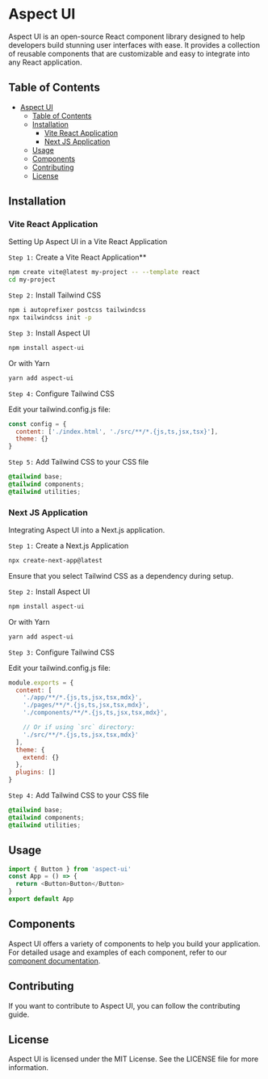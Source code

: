 # Aspect UI

Aspect UI is an open-source React component library designed to help developers
build stunning user interfaces with ease. It provides a collection of reusable
components that are customizable and easy to integrate into any React
application.

<!-- ![Aspect UI](https://your-image-link-here.com) -->

## Table of Contents

- [Aspect UI](#aspect-ui)
  - [Table of Contents](#table-of-contents)
  - [Installation](#installation)
    - [Vite React Application](#vite-react-application)
    - [Next JS Application](#next-js-application)
  - [Usage](#usage)
  - [Components](#components)
  - [Contributing](#contributing)
  - [License](#license)

## Installation

### Vite React Application

Setting Up Aspect UI in a Vite React Application

`Step 1:` Create a Vite React Application\*\*

```bash
npm create vite@latest my-project -- --template react
cd my-project
```

`Step 2:` Install Tailwind CSS

```bash
npm i autoprefixer postcss tailwindcss
npx tailwindcss init -p
```

`Step 3:` Install Aspect UI

```bash
npm install aspect-ui
```

Or with Yarn

```bash
yarn add aspect-ui
```

`Step 4:` Configure Tailwind CSS

Edit your tailwind.config.js file:

<!-- import { aspectTheme } from 'aspect-ui/aspectTheme' -->

```js
const config = {
  content: ['./index.html', './src/**/*.{js,ts,jsx,tsx}'],
  theme: {}
}
```

`Step 5:` Add Tailwind CSS to your CSS file

```css
@tailwind base;
@tailwind components;
@tailwind utilities;
```

### Next JS Application

Integrating Aspect UI into a Next.js application.

`Step 1:` Create a Next.js Application

```bash
npx create-next-app@latest
```

Ensure that you select Tailwind CSS as a dependency during setup.

`Step 2:` Install Aspect UI

```bash
npm install aspect-ui
```

Or with Yarn

```bash
yarn add aspect-ui
```

`Step 3:` Configure Tailwind CSS

Edit your tailwind.config.js file:

```js
module.exports = {
  content: [
    './app/**/*.{js,ts,jsx,tsx,mdx}',
    './pages/**/*.{js,ts,jsx,tsx,mdx}',
    './components/**/*.{js,ts,jsx,tsx,mdx}',

    // Or if using `src` directory:
    './src/**/*.{js,ts,jsx,tsx,mdx}'
  ],
  theme: {
    extend: {}
  },
  plugins: []
}
```

`Step 4:` Add Tailwind CSS to your CSS file

```css
@tailwind base;
@tailwind components;
@tailwind utilities;
```

## Usage

```js
import { Button } from 'aspect-ui'
const App = () => {
  return <Button>Button</Button>
}
export default App
```

## Components

Aspect UI offers a variety of components to help you build your application. For
detailed usage and examples of each component, refer to our
[component documentation](#vite-react-application).

## Contributing

If you want to contribute to Aspect UI, you can follow the contributing guide.

## License

Aspect UI is licensed under the MIT License. See the LICENSE file for more
information.
